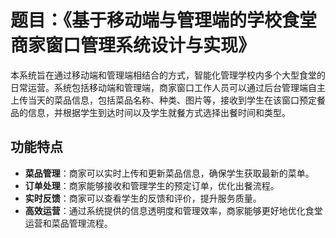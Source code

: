 # 题目：《基于移动端与管理端的学校食堂商家窗口管理系统设计与实现》

本系统旨在通过移动端和管理端相结合的方式，智能化管理学校内多个大型食堂的日常运营。系统包括移动端和管理端，商家窗口工作人员可以通过后台管理端自主上传当天的菜品信息，包括菜品名称、种类、图片等，接收到学生在该窗口预定餐品的信息，并根据学生到达时间以及学生就餐方式选择出餐时间和类型。

## 功能特点

- **菜品管理**：商家可以实时上传和更新菜品信息，确保学生获取最新的菜单。
- **订单处理**：商家能够接收和管理学生的预定订单，优化出餐流程。
- **实时反馈**：商家可以查看学生的反馈和评价，提升服务质量。
- **高效运营**：通过系统提供的信息透明度和管理效率，商家能够更好地优化食堂运营和菜品管理流程。
